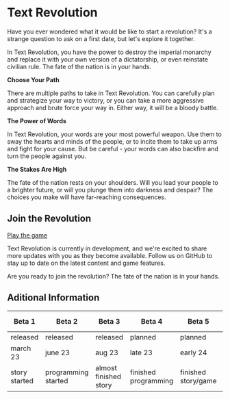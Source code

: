 # Text Revolution


Have you ever wondered what it would be like to start a revolution? It's a strange question to ask on a first date, but let's explore it together.

In Text Revolution, you have the power to destroy the imperial monarchy and replace it with your own version of a dictatorship, or even reinstate civilian rule. The fate of the nation is in your hands.

**Choose Your Path**

There are multiple paths to take in Text Revolution. You can carefully plan and strategize your way to victory, or you can take a more aggressive approach and brute force your way in. Either way, it will be a bloody battle.

**The Power of Words**

In Text Revolution, your words are your most powerful weapon. Use them to sway the hearts and minds of the people, or to incite them to take up arms and fight for your cause. But be careful - your words can also backfire and turn the people against you.

**The Stakes Are High**

The fate of the nation rests on your shoulders. Will you lead your people to a brighter future, or will you plunge them into darkness and despair? The choices you make will have far-reaching consequences.

## Join the Revolution
[Play the game](https://tonof.itch.io/text-revolution)

Text Revolution is currently in development, and we're excited to share more updates with you as they become available. Follow us on GitHub to stay up to date on the latest content and game features.

Are you ready to join the revolution? The fate of the nation is in your hands.

## Aditional Information

| Beta 1 | Beta 2 | Beta 3 | Beta 4 | Beta 5 | Release 1 |
|--------|--------|--------|--------|--------|-----------|
|released|released|released|planned |planned |planned    |
|march 23| june 23| aug 23 |late 23 |early 24|middle 2024|
|story started|programming started|almost finished story|finished programming|finished story/game|
